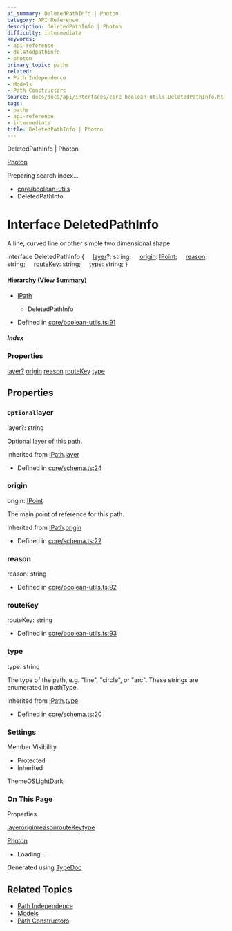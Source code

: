 ```yaml
---
ai_summary: DeletedPathInfo | Photon
category: API Reference
description: DeletedPathInfo | Photon
difficulty: intermediate
keywords:
- api-reference
- deletedpathinfo
- photon
primary_topic: paths
related:
- Path Independence
- Models
- Path Constructors
source: docs/docs/api/interfaces/core_boolean-utils.DeletedPathInfo.html
tags:
- paths
- api-reference
- intermediate
title: DeletedPathInfo | Photon
---
```

DeletedPathInfo | Photon

[Photon](../index.md)




Preparing search index...

* [core/boolean-utils](../modules/core_boolean-utils.md)
* DeletedPathInfo

# Interface DeletedPathInfo

A line, curved line or other simple two dimensional shape.

interface DeletedPathInfo {
    [layer](#layer)?: string;
    [origin](#origin): [IPoint](core_schema.IPoint.md);
    [reason](#reason): string;
    [routeKey](#routekey): string;
    [type](#type): string;
}

#### Hierarchy ([View Summary](../hierarchy.md#core/boolean-utils.DeletedPathInfo))

* [IPath](core_schema.IPath.md)
  + DeletedPathInfo

* Defined in [core/boolean-utils.ts:91](https://github.com/mwhite454/photon/blob/main/packages/photon/src/core/boolean-utils.ts#L91)

##### Index

### Properties

[layer?](#layer)
[origin](#origin)
[reason](#reason)
[routeKey](#routekey)
[type](#type)

## Properties

### `Optional`layer

layer?: string

Optional layer of this path.

Inherited from [IPath](core_schema.IPath.md).[layer](core_schema.IPath.md#layer)

* Defined in [core/schema.ts:24](https://github.com/mwhite454/photon/blob/main/packages/photon/src/core/schema.ts#L24)

### origin

origin: [IPoint](core_schema.IPoint.md)

The main point of reference for this path.

Inherited from [IPath](core_schema.IPath.md).[origin](core_schema.IPath.md#origin)

* Defined in [core/schema.ts:22](https://github.com/mwhite454/photon/blob/main/packages/photon/src/core/schema.ts#L22)

### reason

reason: string

* Defined in [core/boolean-utils.ts:92](https://github.com/mwhite454/photon/blob/main/packages/photon/src/core/boolean-utils.ts#L92)

### routeKey

routeKey: string

* Defined in [core/boolean-utils.ts:93](https://github.com/mwhite454/photon/blob/main/packages/photon/src/core/boolean-utils.ts#L93)

### type

type: string

The type of the path, e.g. "line", "circle", or "arc". These strings are enumerated in pathType.

Inherited from [IPath](core_schema.IPath.md).[type](core_schema.IPath.md#type)

* Defined in [core/schema.ts:20](https://github.com/mwhite454/photon/blob/main/packages/photon/src/core/schema.ts#L20)

### Settings

Member Visibility

* Protected
* Inherited

ThemeOSLightDark

### On This Page

Properties

[layer](#layer)[origin](#origin)[reason](#reason)[routeKey](#routekey)[type](#type)

[Photon](../index.md)

* Loading...

Generated using [TypeDoc](https://typedoc.org/)

## Related Topics

- [Path Independence](../index.md)
- [Models](../index.md)
- [Path Constructors](../index.md)
